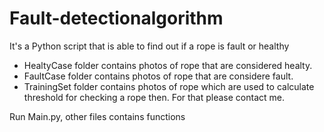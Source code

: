# Fault-detectionalgorithm
It's a Python script that is able to find out if a rope is fault or healthy

- HealtyCase folder contains photos of rope that are considered healty. 
- FaultCase folder contains photos of rope that are considere fault.
- TrainingSet folder contains photos of rope which are used to calculate threshold for checking a rope then. For that please contact me.



Run Main.py, other files contains functions

